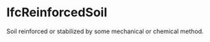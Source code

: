 IfcReinforcedSoil
=================
Soil reinforced or stabilized by some mechanical or chemical method.


